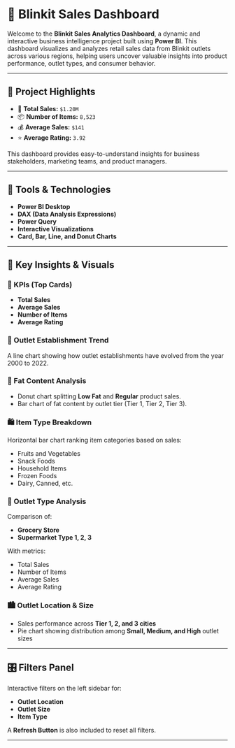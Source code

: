 # 🛒 Blinkit Sales Dashboard 

Welcome to the **Blinkit Sales Analytics Dashboard**, a dynamic and interactive business intelligence project built using **Power BI**. This dashboard visualizes and analyzes retail sales data from Blinkit outlets across various regions, helping users uncover valuable insights into product performance, outlet types, and consumer behavior.

---

## 📌 Project Highlights

- 🔢 **Total Sales:** `$1.20M`
- 📦 **Number of Items:** `8,523`
- 💰 **Average Sales:** `$141`
- ⭐ **Average Rating:** `3.92`

This dashboard provides easy-to-understand insights for business stakeholders, marketing teams, and product managers.

---

## 🧰 Tools & Technologies

- **Power BI Desktop**
- **DAX (Data Analysis Expressions)**
- **Power Query**
- **Interactive Visualizations**
- **Card, Bar, Line, and Donut Charts**

---

## 🧠 Key Insights & Visuals

### 🎯 KPIs (Top Cards)
- **Total Sales**
- **Average Sales**
- **Number of Items**
- **Average Rating**

### 📅 Outlet Establishment Trend
A line chart showing how outlet establishments have evolved from the year 2000 to 2022.

### 🧁 Fat Content Analysis
- Donut chart splitting **Low Fat** and **Regular** product sales.
- Bar chart of fat content by outlet tier (Tier 1, Tier 2, Tier 3).

### 🛍️ Item Type Breakdown
Horizontal bar chart ranking item categories based on sales:
- Fruits and Vegetables
- Snack Foods
- Household Items
- Frozen Foods
- Dairy, Canned, etc.

### 🏪 Outlet Type Analysis
Comparison of:
- **Grocery Store**
- **Supermarket Type 1, 2, 3**

With metrics:
- Total Sales
- Number of Items
- Average Sales
- Average Rating

### 🏙️ Outlet Location & Size
- Sales performance across **Tier 1, 2, and 3 cities**
- Pie chart showing distribution among **Small, Medium, and High** outlet sizes

---

## 🎛️ Filters Panel

Interactive filters on the left sidebar for:
- **Outlet Location**
- **Outlet Size**
- **Item Type**

A **Refresh Button** is also included to reset all filters.

---

